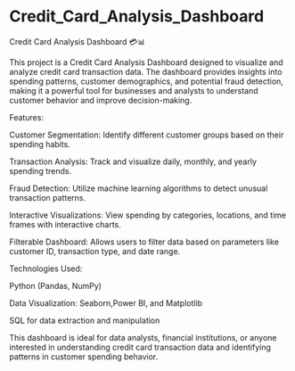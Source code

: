 # Credit_Card_Analysis_Dashboard
Credit Card Analysis Dashboard 💳📊


This project is a Credit Card Analysis Dashboard designed to visualize and analyze credit card transaction data. The dashboard provides insights into spending patterns, customer demographics, and potential fraud detection, making it a powerful tool for businesses and analysts to understand customer behavior and improve decision-making.

Features:

Customer Segmentation: Identify different customer groups based on their spending habits.

Transaction Analysis: Track and visualize daily, monthly, and yearly spending trends.

Fraud Detection: Utilize machine learning algorithms to detect unusual transaction patterns.

Interactive Visualizations: View spending by categories, locations, and time frames with interactive charts.

Filterable Dashboard: Allows users to filter data based on parameters like customer ID, transaction type, and date range.



Technologies Used:

Python (Pandas, NumPy)

Data Visualization: Seaborn,Power BI, and Matplotlib

SQL for data extraction and manipulation


This dashboard is ideal for data analysts, financial institutions, or anyone interested in understanding credit card transaction data and identifying patterns in customer spending behavior.
